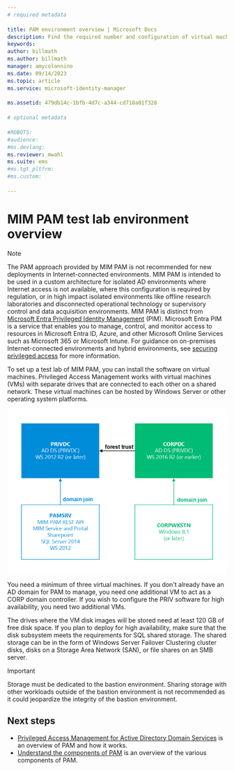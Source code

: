 ```yaml
---
# required metadata

title: PAM environment overview | Microsoft Docs
description: Find the required number and configuration of virtual machines to successfully deploy Privileged Access Management
keywords:
author: billmath
ms.author: billmath
manager: amycolannino
ms.date: 09/14/2023
ms.topic: article
ms.service: microsoft-identity-manager

ms.assetid: 479db14c-1bfb-4d7c-a344-cd718a01f328

# optional metadata

#ROBOTS:
#audience:
#ms.devlang:
ms.reviewer: mwahl
ms.suite: ems
#ms.tgt_pltfrm:
#ms.custom:

---
```

# MIM PAM test lab environment overview

> [!NOTE]
> The PAM approach provided by MIM PAM is not recommended for new deployments in Internet-connected environments.  MIM PAM is intended to be used in a custom architecture for isolated AD environments where Internet access is not available, where this configuration is required by regulation, or in high impact isolated environments like offline research laboratories and disconnected operational technology or supervisory control and data acquisition environments. MIM PAM is distinct from [Microsoft Entra Privileged Identity Management](https://azure.microsoft.com/documentation/articles/active-directory-privileged-identity-management-configure/) (PIM). Microsoft Entra PIM is a service that enables you to manage, control, and monitor access to resources in Microsoft Entra ID, Azure, and other Microsoft Online Services such as Microsoft 365 or Microsoft Intune. For guidance on on-premises Internet-connected environments and hybrid environments, see [securing privileged access](/security/compass/overview) for more information.


To set up a test lab of MIM PAM, you can install the software on virtual machines.
Privileged Access Management works with virtual machines (VMs) with separate drives that are connected to each other on a shared network. These virtual machines can be hosted by Windows Server or other operating system platforms.

![PAM servers: relationships and supported platforms - diagram](media/pam-test-lab-architecture.png)

You need a minimum of three virtual machines.  If you don't already have an AD domain for PAM to manage, you need one additional VM to act as a CORP domain controller.  If you wish to configure the PRIV software for high availability, you need two additional VMs.

The drives where the VM disk images will be stored need at least 120 GB of free disk space.  If you plan to deploy for high availability, make sure that the disk subsystem meets the requirements for SQL shared storage.  The shared storage can be in the form of Windows Server Failover Clustering cluster disks, disks on a Storage Area Network (SAN), or file shares on an SMB server.

> [!IMPORTANT]
> Storage must be dedicated to the bastion environment. Sharing storage with other workloads outside of the bastion environment is not recommended as it could jeopardize the integrity of the bastion environment.

## Next steps

- [Privileged Access Management for Active Directory Domain Services](privileged-identity-management-for-active-directory-domain-services.md) is an overview of PAM and how it works.
- [Understand the components of PAM](principles-of-operation.md) is an overview of the various components of PAM.
